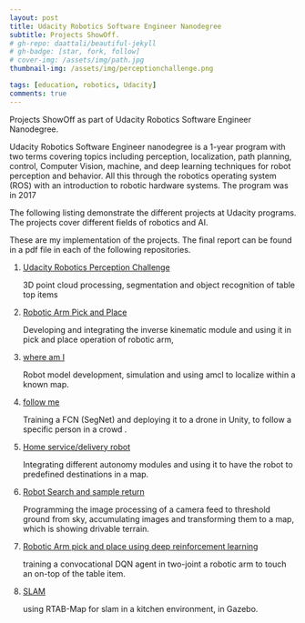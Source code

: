 ```yaml
---
layout: post
title: Udacity Robotics Software Engineer Nanodegree
subtitle: Projects ShowOff.
# gh-repo: daattali/beautiful-jekyll
# gh-badge: [star, fork, follow]
# cover-img: /assets/img/path.jpg
thumbnail-img: /assets/img/perceptionchallenge.png

tags: [education, robotics, Udacity]
comments: true
---
```

Projects ShowOff as part of Udacity Robotics Software Engineer Nanodegree.

Udacity Robotics Software Engineer nanodegree is a 1-year program with two terms covering topics including perception, localization, path planning, control, Computer Vision, machine, and deep learning techniques for robot perception and behavior. All this through the robotics operating system (ROS) with an introduction to robotic hardware systems. The program was in 2017

The following listing demonstrate the different projects at Udacity programs. The projects cover different fields of robotics and AI.

These are my implementation of the projects. The final report can be found in a pdf file in each of the following repositories.

1. [Udacity Robotics Perception Challenge](https://github.com/Beshario/Udacity-Robotics-Perception-Challenge)

    3D point cloud processing, segmentation and object recognition of table top items
2. [Robotic Arm Pick and Place](https://github.com/Beshario/Robotic-Arm-Pick-and-Place)

    Developing and integrating the inverse kinematic module and using it in pick and place operation of robotic arm,
3. [where am I](https://github.com/Beshario/WhereAmI)

    Robot model development, simulation and using amcl to localize within a known map.
4. [follow me](https://github.com/Beshario/RoboND-DeepLearning-Project)

    Training a FCN (SegNet) and deploying it to a drone in Unity, to follow a specific person in a crowd .
5. [Home service/delivery robot](https://github.com/Beshario/home-service-bot)

    Integrating different autonomy modules and using it to have the robot to predefined destinations in a map.
6. [Robot Search and sample return](https://github.com/Beshario/Robotics-Search-and-Sample-Return)

    Programming the image processing of a camera feed to threshold ground from sky, accumulating images and transforming them to a map, which is showing drivable terrain.
7. [Robotic Arm pick and place using deep reinforcement learning](https://github.com/Beshario/DRL-Robotics-Arm)

    training a convocational DQN agent in two-joint a robotic arm to touch an on-top of the table item. 
8. [SLAM](https://github.com/Beshario/SLAM-map-my-world)

    using RTAB-Map for slam in a kitchen environment, in Gazebo.


<!-- 
This is a demo post to show you how to write blog posts with markdown.  I strongly encourage you to [take 5 minutes to learn how to write in markdown](https://markdowntutorial.com/) - it'll teach you how to transform regular text into bold/italics/headings/tables/etc.

**Here is some bold text**

## Here is a secondary heading

Here's a useless table:

| Number | Next number | Previous number |
| :------ |:--- | :--- |
| Five | Six | Four |
| Ten | Eleven | Nine |
| Seven | Eight | Six |
| Two | Three | One |


How about a yummy crepe?

![Crepe](https://s3-media3.fl.yelpcdn.com/bphoto/cQ1Yoa75m2yUFFbY2xwuqw/348s.jpg)

It can also be centered!

![Crepe](https://s3-media3.fl.yelpcdn.com/bphoto/cQ1Yoa75m2yUFFbY2xwuqw/348s.jpg){: .mx-auto.d-block :}

Here's a code chunk:

~~~
var foo = function(x) {
  return(x + 5);
}
foo(3)
~~~

And here is the same code with syntax highlighting:

```javascript
var foo = function(x) {
  return(x + 5);
}
foo(3)
```

And here is the same code yet again but with line numbers:

{% highlight javascript linenos %}
var foo = function(x) {
  return(x + 5);
}
foo(3)
{% endhighlight %}

## Boxes
You can add notification, warning and error boxes like this:

### Notification

{: .box-note}
**Note:** This is a notification box.

### Warning

{: .box-warning}
**Warning:** This is a warning box.

### Error

{: .box-error}
**Error:** This is an error box. -->